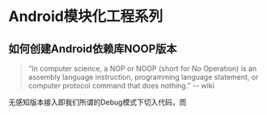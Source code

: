 Android模块化工程系列
======

## 如何创建Android依赖库NOOP版本

>“In computer science, a NOP or NOOP (short for No Operation) is an assembly language instruction, programming language statement, or computer protocol command that does nothing.” -- wiki

无感知版本接入即我们所谓的Debug模式下切入代码，而
